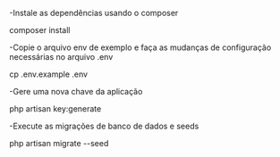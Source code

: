 -Instale as dependências usando o composer

composer install


-Copie o arquivo env de exemplo e faça as mudanças de configuração necessárias no arquivo .env

cp .env.example .env


-Gere uma nova chave da aplicação

php artisan key:generate


-Execute as migrações de banco de dados e seeds

php artisan migrate --seed
